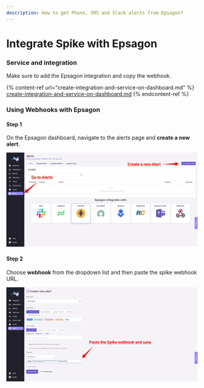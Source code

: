 ```yaml
---
description: How to get Phone, SMS and Slack alerts from Epsagon?
---
```


# Integrate Spike with Epsagon

### Service and integration

Make sure to add the Epsagon integration and copy the webhook. 

{% content-ref url="create-integration-and-service-on-dashboard.md" %}
[create-integration-and-service-on-dashboard.md](create-integration-and-service-on-dashboard.md)
{% endcontent-ref %}

###

### Using Webhooks with Epsagon

#### Step 1

On the Epsagon dashboard, navigate to the alerts page and **create a new alert**.

![](<../.gitbook/assets/Group 17.png>)



#### Step 2

Choose **webhook** from the dropdown list and then paste the spike webhook URL.

![](<../.gitbook/assets/Group 18.png>)



